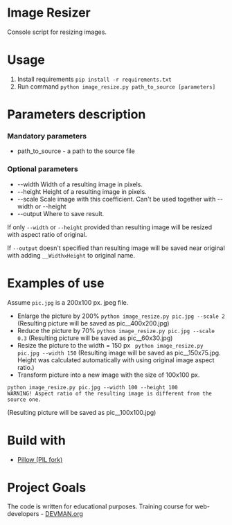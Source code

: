 # Image Resizer

Console script for resizing images.

# Usage
1. Install requirements `pip install -r requirements.txt`
2. Run command `python image_resize.py path_to_source [parameters]`

# Parameters description
### Mandatory parameters
- path_to_source - a path to the source file
### Optional parameters
- --width  Width of a resulting image in pixels.
- --height Height of a resulting image in pixels.
- --scale  Scale image with this coefficient. Can't be used together with --width or --height
- --output Where to save result.

If only `--width` or `--height` provided than resulting image will be resized with aspect ratio of original.

If `--output` doesn't specified than resulting image will be saved near original with adding `__WidthxHeight` to original name.

# Examples of use

Assume `pic.jpg` is a 200x100 px. jpeg file.

* Enlarge the picture by 200%
`python image_resize.py pic.jpg --scale 2`
(Resulting picture will be saved as pic__400x200.jpg)
* Reduce the picture by 70%
`python image_resize.py pic.jpg --scale 0.3`
(Resulting picture will be saved as pic__60x30.jpg)
* Resize the picture to the width = 150 px
` python image_resize.py pic.jpg --width 150`
(Resulting image will be saved as pic__150x75.jpg. Height was calculated automatically with using original image aspect ratio.)
* Transform picture into a new image with the size of 100x100 px.
```
python image_resize.py pic.jpg --width 100 --height 100
WARNING! Aspect ratio of the resulting image is different from the source one.
```
(Resulting picture will be saved as pic__100x100.jpg)


# Build with

* [Pillow (PIL fork)](https://pillow.readthedocs.io/)


# Project Goals

The code is written for educational purposes. Training course for web-developers - [DEVMAN.org](https://devman.org)
